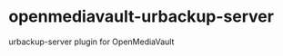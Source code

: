 openmediavault-urbackup-server
==============================

urbackup-server plugin for OpenMediaVault
